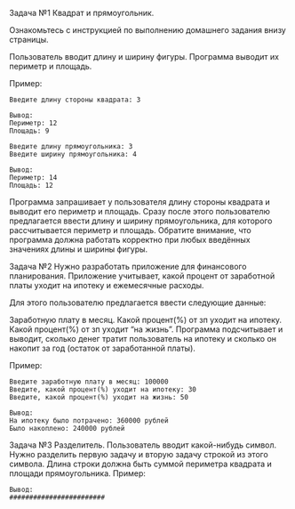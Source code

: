 Задача №1
Квадрат и прямоугольник.

Ознакомьтесь с инструкцией по выполнению домашнего задания внизу страницы.

Пользователь вводит длину и ширину фигуры.
Программа выводит их периметр и площадь.

Пример:
```
Введите длину стороны квадрата: 3

Вывод:
Периметр: 12
Площадь: 9

Введите длину прямоугольника: 3
Введите ширину прямоугольника: 4

Вывод:
Периметр: 14
Площадь: 12
```
Программа запрашивает у пользователя длину стороны квадрата и выводит его периметр и площадь. Сразу после этого пользователю предлагается ввести длину и ширину прямоугольника, для которого рассчитывается периметр и площадь. Обратите внимание, что программа должна работать корректно при любых введённых значениях длины и ширины фигуры.

Задача №2
Нужно разработать приложение для финансового планирования.
Приложение учитывает, какой процент от заработной платы уходит на ипотеку и ежемесячные расходы.

Для этого пользователю предлагается ввести следующие данные:

Заработную плату в месяц.
Какой процент(%) от зп уходит на ипотеку.
Какой процент(%) от зп уходит “на жизнь”.
Программа подсчитывает и выводит, сколько денег тратит пользователь на ипотеку и сколько он накопит за год (остаток от заработанной платы).

Пример:

```
Введите заработную плату в месяц: 100000
Введите, какой процент(%) уходит на ипотеку: 30
Введите, какой процент(%) уходит на жизнь: 50

Вывод:
На ипотеку было потрачено: 360000 рублей
Было накоплено: 240000 рублей
```
Задача №3
Разделитель. Пользователь вводит какой-нибудь символ. Нужно разделить первую задачу и вторую задачу строкой из этого символа. Длина строки должна быть суммой периметра квадрата и площади прямоугольника. Пример:

```
Вывод:
########################
```

